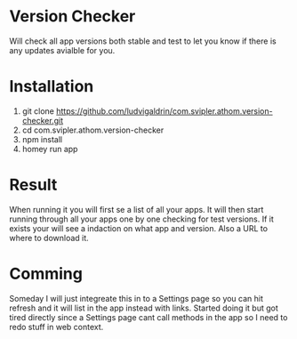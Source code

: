 # Version Checker
Will check all app versions both stable and test to let you know if there is any updates avialble for you.

# Installation
1. git clone https://github.com/ludvigaldrin/com.svipler.athom.version-checker.git
2. cd com.svipler.athom.version-checker
3. npm install
4. homey run app

# Result
When running it you will first se a list of all your apps. It will then start running through all your apps one by one checking for test versions. If it exists your will see a indaction on what app and version. Also a URL to where to download it.

# Comming
Someday I will just integreate this in to a Settings page so you can hit refresh and it will list in the app instead with links. Started doing it but got tired directly since a Settings page cant call methods in the app so I need to redo stuff in web context. 
